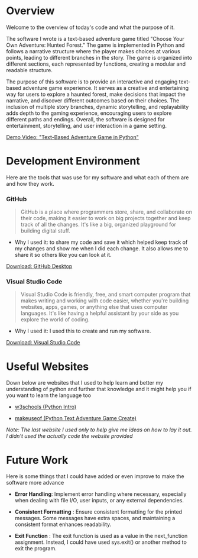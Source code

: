 # Overview
Welcome to the overview of today's code and what the purpose of it. 

The software I wrote is a text-based adventure game titled "Choose Your Own Adventure: Hunted Forest." The game is implemented in Python and follows a narrative structure where the player makes choices at various points, leading to different branches in the story. The game is organized into different sections, each represented by functions, creating a modular and readable structure.

The purpose of this software is to provide an interactive and engaging text-based adventure game experience. It serves as a creative and entertaining way for users to explore a haunted forest, make decisions that impact the narrative, and discover different outcomes based on their choices. The inclusion of multiple story branches, dynamic storytelling, and replayability adds depth to the gaming experience, encouraging users to explore different paths and endings. Overall, the software is designed for entertainment, storytelling, and user interaction in a game setting.

[Demo Video: "Text-Based Adventure Game  in Python"]([http://youtube.link.goes.here](https://youtu.be/4EwxaHmDneU))

# Development Environment
Here are the tools that was use for my software and what each of them are and how they work.

### GitHub
>GitHub is a place where programmers store, share, and collaborate on their code, making it easier to work on big projects together and keep track of all the changes. It's like a big, organized playground for building digital stuff.

- Why I used it: to share my code and save it which helped keep track of my changes and show me when I did each change. It also allows me to share it so others like you can look at it. 

[Download: GitHub Desktop](https://desktop.github.com/)

### Visual Studio Code 
>Visual Studio Code is friendly, free, and smart computer program that makes writing and working with code easier, whether you're building websites, apps, games, or anything else that uses computer languages. It's like having a helpful assistant by your side as you explore the world of coding.

- Why I used it: I used this to create and run my software. 

[Download: Visual Studio Code](https://code.visualstudio.com/download)

# Useful Websites
Down below are websites that I used to help learn and better my understanding of python and further that knowledge and it might help you if you want to learn the language too

- [w3schools (Python Intro)](https://www.w3schools.com/python/python_intro.asp)

- [makeuseof (Python Text Adventure Game Create)](https://www.makeuseof.com/python-text-adventure-game-create/)

*Note: The last website I used only to help give me ideas on how to lay it out. I didn't used the actually code the website provided*

# Future Work
Here is some things that I could have added or even improve to make the software more advance

- **Error Handling**: Implement error handling where necessary, especially when dealing with file I/O, user inputs, or any external dependencies.

- **Consistent Formatting** : Ensure consistent formatting for the printed messages. Some messages have extra spaces, and maintaining a consistent format enhances readability.

- **Exit Function** : The exit function is used as a value in the next_function assignment. Instead, I could have used sys.exit() or another method to exit the program.
